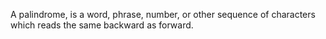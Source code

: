 A palindrome, is a word, phrase, number, or other sequence of characters which reads the same backward as forward.
